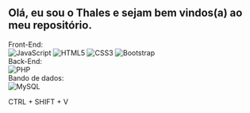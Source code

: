 <h2>Olá, eu sou o Thales e sejam bem vindos(a) ao meu repositório.</h2>

Front-End: <br />
    ![JavaScript](https://img.shields.io/badge/javascript-%23323330.svg?style=for-the-badge&logo=javascript&logoColor=%23F7DF1E)
    ![HTML5](https://img.shields.io/badge/html5-%23E34F26.svg?style=for-the-badge&logo=html5&logoColor=white)
    ![CSS3](https://img.shields.io/badge/css3-%231572B6.svg?style=for-the-badge&logo=css3&logoColor=white)
    ![Bootstrap](https://img.shields.io/badge/bootstrap-%23563D7C.svg?style=for-the-badge&logo=bootstrap&logoColor=white) <br />
Back-End: <br />
    ![PHP](https://img.shields.io/badge/php-%23777BB4.svg?style=for-the-badge&logo=php&logoColor=white) 
<br />Bando de dados: <br />
    ![MySQL](https://img.shields.io/badge/mysql-%2300f.svg?style=for-the-badge&logo=mysql&logoColor=white)

CTRL + SHIFT + V